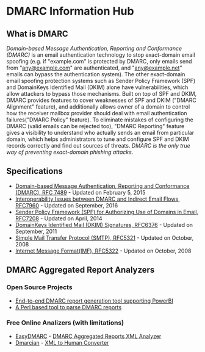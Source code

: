# DMARC Information Hub

## What is DMARC
*Domain-based Message Authentication, Reporting and Conformance (DMARC)* is an email authentication technology to stop exact-domain email spoofing (e.g. if "example.com" is protected by DMARC, only emails send from "any@example.com" are authenticated, and "any@example.net" emails can bypass the authentication system). The other exact-domain email spoofing protection systems such as Sender Policy Framework (SPF) and DomainKeys Identified Mail (DKIM) alone have vulnerabilities, which allow attackers to bypass those mechanisms. Built on top of SPF and DKIM, DMARC provides features to cover weaknesses of SPF and DKIM ("DMARC Alignment" feature), and additionally allows owner of a domain to control how the receiver mailbox provider should deal with email authentication failures("DMARC Policy" feature). To eliminate mistakes of configuring the DMARC (valid emails can be rejected too), "DMARC Reporting" feature gives a visibility to understand who actually sends an email from particular domain, which helps administrators to tune and configure SPF and DKIM records correctly and find out sources of threats. _DMARC is the only true way of preventing exact-domain phishing attacks_.

## Specifications 

- [Domain-based Message Authentication, Reporting and Conformance (DMARC), RFC 7489](http://tools.ietf.org/html/rfc7489) - Updated on February 5, 2015
- [Interoperability Issues between DMARC and Indirect Email Flows, RFC7960](http://tools.ietf.org/html/rfc7960) - Updated on September, 2016
- [Sender Policy Framework (SPF) for Authorizing Use of Domains in Email, RFC7208](https://tools.ietf.org/html/rfc7208) - Updated on April, 2014
- [DomainKeys Identified Mail (DKIM) Signatures, RFC6376](https://tools.ietf.org/html/rfc6376) - Updated on September, 2011
- [Simple Mail Transfer Protocol (SMTP), RFC5321](https://tools.ietf.org/html/rfc5321) - Updated on October, 2008
- [Internet Message Format(IMF), RFC5322](https://tools.ietf.org/html/rfc5322) - Updated on October, 2008


## DMARC Aggregated Report Analyzers

### Open Source Projects

- [End-to-end DMARC report generation tool supporting PowerBI](https://gallery.technet.microsoft.com/scriptcenter/Harvest-DMARC-items-for-9c0d911a)
- [A Perl based tool to parse DMARC reports](https://github.com/techsneeze/dmarcts-report-parser)

### Free Online Analizers (with limitations)

- [EasyDMARC](https://easydmarc.com) - [DMARC Aggregated Reports XML Analyzer](https://easydmarc.com/tools/dmarc-aggregated-reports)
- [Dmarcian](https://dmarcian.com) - [XML to Human Converter](https://dmarcian.com/xml-to-human-converter/)







